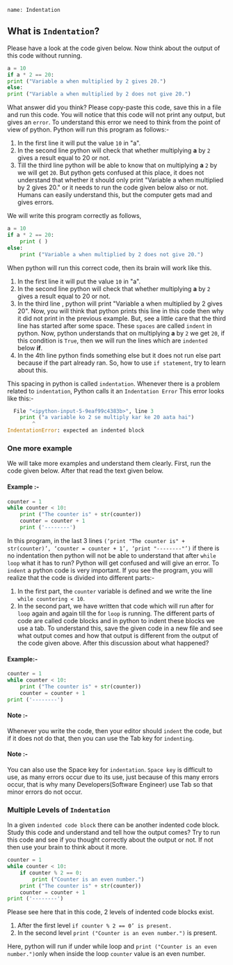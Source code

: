 ﻿```ngMeta
name: Indentation
```

## What is `Indentation`?

Please have a look at the code given below. Now think about the output of this code without running.
```python
a = 10
if a * 2 == 20:
print ("Variable a when multiplied by 2 gives 20.")
else:
print ("Variable a when multiplied by 2 does not give 20.")
```

What answer did you think? Please copy-paste this code, save this in a file and run this code. You will notice that this code will not print any output, but gives an `error`. To understand this error we need to think from the point of view of python. Python will run this program as follows:-

1. In the first line it will put the value `10` in "a".
2. In the second line python will check that whether multiplying **a** by `2` gives a result equal to 20 or not.
3. Till the third line python will be able to know that on multiplying **a** `2` by we will get `20`. But python gets confused at this place, it does not understand that whether it should only print  "Variable a when multiplied by 2 gives 20." or it needs to run the code given below also or not. Humans can easily understand this, but the computer gets mad and gives errors.

We will write this program correctly as follows,

```python
a = 10
if a * 2 == 20:
    print ( )
else:
    print ("Variable a when multiplied by 2 does not give 20.")
```

When python will run this correct code, then its brain will work like this. 

1. In the first line it will put the value `10` in "a".
2. In the second line python will check that whether multiplying **a** by `2` gives a result equal to 20 or not.
3. In the third line , python will print "Variable a when multiplied by 2 gives 20". Now, you will think that python prints this line in this code then why it did not print in the previous example. But, see a little care that the third line has started after some space. These `spaces` are called `indent` in python. Now, python understands that on multiplying  **a** by `2` we get `20`, if this condition is `True`, then we will run the lines which are `indented` below **if**.
4. In the 4th line python finds something else but it does not run else part because if the part already ran. So, how to use `if statement`, try to learn about this.

This spacing in python is called `indentation`. Whenever there is a problem related to `indentation`, Python calls it an `Indentation Error` This error looks like this:-

```python
  File "<ipython-input-5-9eaf99c4383b>", line 3
    print ("a variable ko 2 se multiply kar ke 20 aata hai")
        ^
IndentationError: expected an indented block
```


### One more example

We will take more examples and understand them clearly. First, run the code given below. After that read the text given below.

#### Example :-
```python
counter = 1
while counter < 10:
    print ("The counter is" + str(counter))
    counter = counter + 1
    print ('--------')
``` 

In this program, in the last 3 lines ` (‘print "The counter is" + str(counter)’, ‘counter = counter + 1’, ‘print "--------"’) ` if there is no indentation then python will not be able to understand that after `while loop` what it has to run? Python will get confused and will give an error. To `indent` a python code is very important. If you see the program, you will realize that the code is divided into different parts:-

1. In the first part, the `counter` variable is defined and we write the line `while countering < 10`.
2. In the second part, we have written that code which will run after for `loop` again and again till the for `loop` is running. 
The different parts of code are called code blocks and in python to indent these blocks we use a tab. 
To understand this, save the given code in a new file and see what output comes and how that output is different from the output of the code given above. After this discussion about what happened?

#### Example:-
```python
counter = 1
while counter < 10:
    print ("The counter is" + str(counter))
    counter = counter + 1
print ('--------')
```

#### Note :-
 Whenever you write the code, then your editor should `indent` the code, but if it does not do that, then you can use the Tab key for `indenting`.

#### Note :- 
You can also use the Space key for `indentation`. `Space key`  is difficult to use, as many errors occur due to its use, just because of this many errors occur, that is why many Developers(Software Engineer) use Tab so that minor errors do not occur.

### Multiple Levels of `Indentation`

In a given `indented code block` there can be another indented code block. Study this code and understand and tell how the output comes? Try to run this code and see if you thought correctly about the output or not. If not then use your brain to think about it more.

```python
counter = 1
while counter < 10:
    if counter % 2 == 0:
        print ("Counter is an even number.")
    print ("The counter is" + str(counter))
    counter = counter + 1
print ('--------')
```

Please see here that in this code,  2 levels of indented code blocks exist.  

1. After the first level `if counter % 2 == 0’ is present.`
2. In the second level `print ("Counter is an even number.")` is present.

Here, python will run if under while loop  and `print ("Counter is an even number.")`only when inside the loop `counter` value is an even number.
